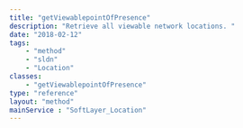 ```yaml
---
title: "getViewablepointOfPresence"
description: "Retrieve all viewable network locations. "
date: "2018-02-12"
tags:
    - "method"
    - "sldn"
    - "Location"
classes:
    - "getViewablepointOfPresence"
type: "reference"
layout: "method"
mainService : "SoftLayer_Location"
---
```

